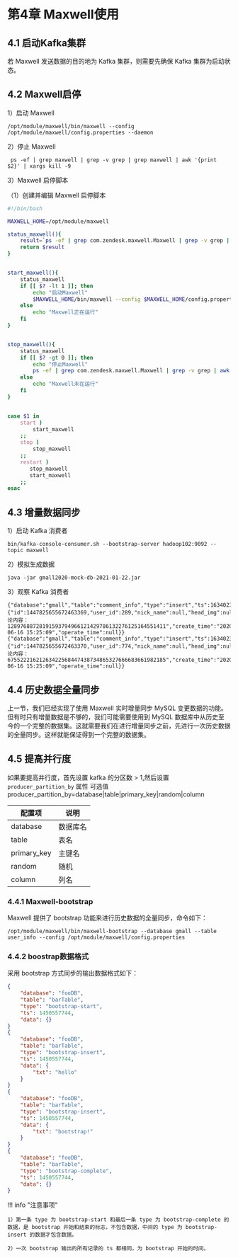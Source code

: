 # 第4章 Maxwell使用

## 4.1 启动Kafka集群

若 Maxwell 发送数据的目的地为 Kafka 集群，则需要先确保 Kafka 集群为启动状态。

## 4.2 Maxwell启停 

1）启动 Maxwell

```shell
/opt/module/maxwell/bin/maxwell --config /opt/module/maxwell/config.properties --daemon
```

2）停止 Maxwell

```shell
 ps -ef | grep maxwell | grep -v grep | grep maxwell | awk '{print $2}' | xargs kill -9
```

3）Maxwell 启停脚本

（1）创建并编辑 Maxwell 启停脚本

```sh title="mxw.sh"
#!/bin/bash

MAXWELL_HOME=/opt/module/maxwell

status_maxwell(){
    result=`ps -ef | grep com.zendesk.maxwell.Maxwell | grep -v grep | wc -l`
    return $result
}


start_maxwell(){
    status_maxwell
    if [[ $? -lt 1 ]]; then
        echo "启动Maxwell"
        $MAXWELL_HOME/bin/maxwell --config $MAXWELL_HOME/config.properties --daemon
    else
        echo "Maxwell正在运行"
    fi
}


stop_maxwell(){
    status_maxwell
    if [[ $? -gt 0 ]]; then
        echo "停止Maxwell"
        ps -ef | grep com.zendesk.maxwell.Maxwell | grep -v grep | awk '{print $2}' | xargs kill -9
    else
        echo "Maxwell未在运行"
    fi
}


case $1 in
    start )
        start_maxwell
    ;;
    stop )
        stop_maxwell
    ;;
    restart )
       stop_maxwell
       start_maxwell
    ;;
esac
```

## 4.3 增量数据同步

1）启动 Kafka 消费者

```shell
bin/kafka-console-consumer.sh --bootstrap-server hadoop102:9092 --topic maxwell
```

2）模拟生成数据

```shell
java -jar gmall2020-mock-db-2021-01-22.jar
```

3）观察 Kafka 消费者

```shell
{"database":"gmall","table":"comment_info","type":"insert","ts":1634023510,"xid":1653373,"xoffset":11998,"data":{"id":1447825655672463369,"user_id":289,"nick_name":null,"head_img":null,"sku_id":11,"spu_id":3,"order_id":18440,"appraise":"1204","comment_txt":"评论内容：12897688728191593794966121429786132276125164551411","create_time":"2020-06-16 15:25:09","operate_time":null}}
{"database":"gmall","table":"comment_info","type":"insert","ts":1634023510,"xid":1653373,"xoffset":11999,"data":{"id":1447825655672463370,"user_id":774,"nick_name":null,"head_img":null,"sku_id":25,"spu_id":8,"order_id":18441,"appraise":"1204","comment_txt":"评论内容：67552221621263422568447438734865327666683661982185","create_time":"2020-06-16 15:25:09","operate_time":null}}
```

## 4.4 历史数据全量同步

上一节，我们已经实现了使用 Maxwell 实时增量同步 MySQL 变更数据的功能。但有时只有增量数据是不够的，我们可能需要使用到 MySQL 数据库中从历史至今的一个完整的数据集。这就需要我们在进行增量同步之前，先进行一次历史数据的全量同步。这样就能保证得到一个完整的数据集。

## 4.5 提高并行度

如果要提高并行度，首先设置 kafka 的分区数 > 1,然后设置 `producer_partition_by` 属性
可选值 producer_partition_by=database|table|primary_key|random|column

| 配置项      | 说明     |
| ----------- | -------- |
| database    | 数据库名 |
| table       | 表名     |
| primary_key | 主键名   |
| random      | 随机     |
| column      | 列名     |

### 4.4.1 Maxwell-bootstrap

Maxwell 提供了 bootstrap 功能来进行历史数据的全量同步，命令如下：

```shell
/opt/module/maxwell/bin/maxwell-bootstrap --database gmall --table user_info --config /opt/module/maxwell/config.properties
```

### 4.4.2 boostrap数据格式

采用 bootstrap 方式同步的输出数据格式如下：

```json
{
    "database": "fooDB",
    "table": "barTable",
    "type": "bootstrap-start",
    "ts": 1450557744,
    "data": {}
}
{
    "database": "fooDB",
    "table": "barTable",
    "type": "bootstrap-insert",
    "ts": 1450557744,
    "data": {
        "txt": "hello"
    }
}
{
    "database": "fooDB",
    "table": "barTable",
    "type": "bootstrap-insert",
    "ts": 1450557744,
    "data": {
        "txt": "bootstrap!"
    }
}
{
    "database": "fooDB",
    "table": "barTable",
    "type": "bootstrap-complete",
    "ts": 1450557744,
    "data": {}
}
```

!!! info "注意事项"

    1）第一条 type 为 bootstrap-start 和最后一条 type 为 bootstrap-complete 的数据，是 bootstrap 开始和结束的标志，不包含数据，中间的 type 为 bootstrap-insert 的数据才包含数据。
    
    2）一次 bootstrap 输出的所有记录的 ts 都相同，为 bootstrap 开始的时间。

